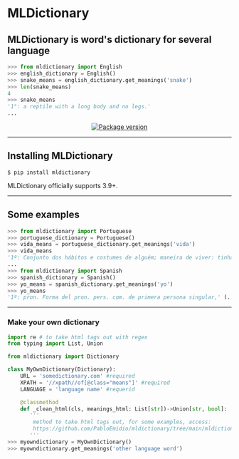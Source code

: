 # MLDictionary

## **MLDictionary** is word's dictionary for several language

```python
>>> from mldictionary import English
>>> english_dictionary = English()
>>> snake_means = english_dictionary.get_meanings('snake')
>>> len(snake_means)
4
>>> snake_means
'1°: a reptile with a long body and no legs.'
...
```

<p align="center">
    <a href="https://pypi.org/project/mldictionary/" target="_blank" align="center">
        <img src="https://img.shields.io/pypi/v/mldictionary?color=%2334D058&label=pypi%20package" alt="Package version">
    </a>
</p>

---

## **Installing MLDictionary** 

```console
$ pip install mldictionary
```
MLDictionary officially supports 3.9+.

---

## Some examples

```python
>>> from mldictionary import Portuguese
>>> portuguese_dictionary = Portuguese()
>>> vida_means = portuguese_dictionary.get_meanings('vida')
>>> vida_means
'1º: Conjunto dos hábitos e costumes de alguém; maneira de viver: tinha uma vida de milionário.'
...
>>> from mldictionary import Spanish
>>> spanish_dictionary = Spanish()
>>> yo_means = spanish_dictionary.get_meanings('yo')
>>> yo_means
'1º: pron. Forma del pron. pers. com. de primera persona singular,' (...)
```

---

### Make your own dictionary
```python
import re # to take html tags out with regex
from typing import List, Union

from mldictionary import Dictionary

class MyOwnDictionary(Dictionary):
    URL = 'somedictionary.com' #required
    XPATH = '//xpath//of[@class="means"]' #required
    LANGUAGE = 'language name' #requerid

    @classmethod
    def _clean_html(cls, meanings_html: List[str])->Union[str, bool]:
       '''
        method to take html tags out, for some examples, access:
        https://github.com/PabloEmidio/mldictionary/tree/main/mldictionary 
       '''
>>> myowndictionary = MyOwnDictionary()
>>> myowndictionary.get_meanings('other language word')
```